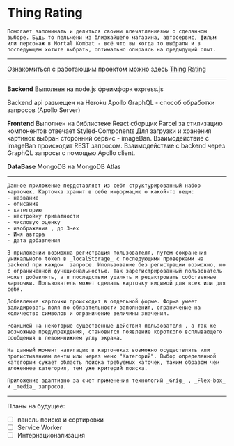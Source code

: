 # Thing Rating 

    Помогает запоминать и делиться своими впечатлениеями о сделанном выборе. Будь то пельмени из близжайшего магазина, автосервис, фильм или персонаж в Mortal Kombat - всё что вы когда то выбрали и в последующем хотите выбрать, оптимально опираясь на предыдущий опыт. 

***

Ознакомиться с работающим проектом можно здесь [Thing Rating](https://eugene-axe.github.io/)

***

**Backend** 
Выполнен на node.js
фреимфорк express.js

Backend api размещен на Heroku 
Apollo GraphQL - способ обработки запросов  (Apollo Server)

**Frontend**
Выполнен на библиотеке React 
сборщик Parcel
за стилизацию компонентов отвечает Styled-Components
Для загрузки и хранения картинок выбран сторонний сервис - imageBan. Взаимодействие с imageBan происходит REST запросом.
Взаимодействие с backend через GraphQL запросы с помощью Apollo client.  

**DataBase** 
MongoDB на MongoDB Atlas

***

    Данное приложение пердставляет из себя структурированный набор карточек. Карточка хранит в себе информацию о какой-то вещи: 
    - название
    - описание
    - категорию
    - настройку приватности
    - числовую оценку
    - изображения , до 3-ех
    - Имя автора
    - дата добавления

    В приложении возможна регистрация пользователя, путем сохранения уникального token в _localStorage_ с последующими проверками на backend при каждом  запросе. Ипользование без регистрации возможно, но с ограниченной функциональностью. Так зарегистрированный пользователь может добавлять, а в последствии удалять и редактровать собственные карточки. Пользователь может сделать карточку видимой для всех или для себя. 

    Добавление карточки происходит в отдельной форме. Форма умеет валидировать поля по обязательности заполнения, ограничение на количество символов и ограничение величины значения. 

    Реакцией на некоторые существенные действия пользователя , а так же возможные предупреждения, становится появление короткого всплывающего сообщения в левом-нижнем углу экрана. 

    На данный момент навигацию в карточеках возможно осуществлять или пролистыванием ленты или через меню "Категорий". Выбор определенной категории сужает область поиска требуемых каточек, таким образом чем вложеннее категория, тем уже критерий поиска.  

    Приложение адаптивно за счет применения технологий _Grig_ , _Flex-box_ и _media_ запросов.

****

Планы на будущее: 
 - [ ] панель поиска и сортировки
 - [ ] Service Worker
 - [ ] Интернационализация
